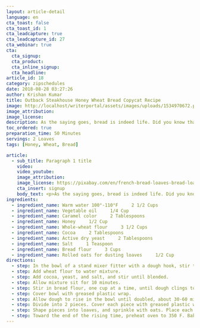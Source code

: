 ```yaml
---
layout: article-detail
language: en
cta_toast: false
cta_toast_id: 1
cta_leadcapture: true
cta_leadcapture_id: 27
cta_webinar: true
cta: 
  cta_signup: 
  cta_product: 
  cta_inline_signup: 
  cta_headline: 
article_id: 18
category: zipschedules
date: 2018-08-28 03:27:26
author: Krishan Kumar
title: Outback Steakhouse Honey Wheat Bread Copycat Recipe
image: http://localhost/writerportal/assets/images/uploads/1534970672.png
image_attribution: 
image_license: 
description: As the saying goes, bread is indeed life. Did you know that in many cultures, bread is still a metaphor for wealth?
toc_ordered: true
preparation_time: 50 Minutes
servings: 2 Loaves
tags: [Honey, Wheat, Bread]

article:
  - sub_title: Paragraph 1 title
    video: 
    video_youtube: 
    image_attribution: 
    image_license: https://pixabay.com/en/french-bread-loaves-bread-loaf-food-bake-1433519/
    cta_insert: signup
    body_text: <p>As the saying goes, bread is indeed life. Did you know that in many cultures, bread is still a metaphor for wealth? Bread has, in fact, for a long time now been another name for "money". Consider this – a person who works to support his/her family is known as the "breadwinner".</p><br><p>Bread is, therefore, something many of us cannot do without. It is, for lack of a better word, a basic requirement, just like money. That is why you will find bread in almost every meal consumed in many parts of the world, including America. It is believed that on average, the usual American consumes about 53 pounds of bread every single year.</p><p>Outback Steakhouse is famous for its steak, which is great by the way. But if you still believe that steaks and ribs are the best it has to offer, you obviously haven’t tried its honey wheat bread! Follow this recipe to the letter and you will finally understand what this hype is all about. Good luck!<br></p>
ingredients: 
  - ingredient_name: Warm water 100°-110°F     2 1/2 Cups
  - ingredient_name: Vegetable oil     1/4 Cup
  - ingredient_name: Caramel color     2 Tablespoons
  - ingredient_name: Honey     1/2 Cup
  - ingredient_name: Whole-wheat flour     3 1/2 Cups
  - ingredient_name: Cocoa     2 Tablespoons
  - ingredient_name: Active dry yeast     2 Tablespoons
  - ingredient_name: Salt     1 Teaspoon
  - ingredient_name: Bread flour     3 Cups
  - ingredient_name: Rolled oats for dusting loaves     1/2 Cup
directions: 
  - step: In the bowl of a stand mixer fitter with a dough hook, stir together water, oil, caramel color, and honey until mixed well.
  - step: Add wheat flour to water mixture.
  - step: Add cocoa, yeast, and salt, and stir until blended.
  - step: Allow mixture sit for 10 minutes.
  - step: Stir in bread flour, one cup at a time, until dough clings to hook and almost clears the sides of mixer, about 3-4 minutes.
  - step: Cover bowl with greased plastic wrap.
  - step: Allow dough to rise in the bowl until doubled, about 30-60 minutes.
  - step: Divide into 2 pieces. Cover each piece with greased plastic wrap, and let dough rest for 5 minutes.
  - step: Shape pieces into loaves, and sprinkle with oats. Place each loaf in a greased 9x5-inch loaf pan. Let dough rise until doubled, about 30-60 minutes.
  - step: Toward the end of the rising time, preheat oven to 350 F. Bake at for 30-40 minutes.
---
```

